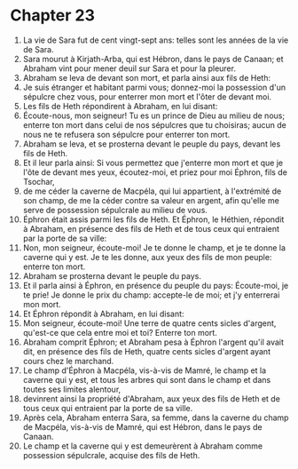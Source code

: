 # Chapter 23

1. La vie de Sara fut de cent vingt-sept ans: telles sont les années de la vie de Sara.
2. Sara mourut à Kirjath-Arba, qui est Hébron, dans le pays de Canaan; et Abraham vint pour mener deuil sur Sara et pour la pleurer.
3. Abraham se leva de devant son mort, et parla ainsi aux fils de Heth:
4. Je suis étranger et habitant parmi vous; donnez-moi la possession d'un sépulcre chez vous, pour enterrer mon mort et l'ôter de devant moi.
5. Les fils de Heth répondirent à Abraham, en lui disant:
6. Écoute-nous, mon seigneur! Tu es un prince de Dieu au milieu de nous; enterre ton mort dans celui de nos sépulcres que tu choisiras; aucun de nous ne te refusera son sépulcre pour enterrer ton mort.
7. Abraham se leva, et se prosterna devant le peuple du pays, devant les fils de Heth.
8. Et il leur parla ainsi: Si vous permettez que j'enterre mon mort et que je l'ôte de devant mes yeux, écoutez-moi, et priez pour moi Éphron, fils de Tsochar,
9. de me céder la caverne de Macpéla, qui lui appartient, à l'extrémité de son champ, de me la céder contre sa valeur en argent, afin qu'elle me serve de possession sépulcrale au milieu de vous.
10. Éphron était assis parmi les fils de Heth. Et Éphron, le Héthien, répondit à Abraham, en présence des fils de Heth et de tous ceux qui entraient par la porte de sa ville:
11. Non, mon seigneur, écoute-moi! Je te donne le champ, et je te donne la caverne qui y est. Je te les donne, aux yeux des fils de mon peuple: enterre ton mort.
12. Abraham se prosterna devant le peuple du pays.
13. Et il parla ainsi à Éphron, en présence du peuple du pays: Écoute-moi, je te prie! Je donne le prix du champ: accepte-le de moi; et j'y enterrerai mon mort.
14. Et Éphron répondit à Abraham, en lui disant:
15. Mon seigneur, écoute-moi! Une terre de quatre cents sicles d'argent, qu'est-ce que cela entre moi et toi? Enterre ton mort.
16. Abraham comprit Éphron; et Abraham pesa à Éphron l'argent qu'il avait dit, en présence des fils de Heth, quatre cents sicles d'argent ayant cours chez le marchand.
17. Le champ d'Éphron à Macpéla, vis-à-vis de Mamré, le champ et la caverne qui y est, et tous les arbres qui sont dans le champ et dans toutes ses limites alentour,
18. devinrent ainsi la propriété d'Abraham, aux yeux des fils de Heth et de tous ceux qui entraient par la porte de sa ville.
19. Après cela, Abraham enterra Sara, sa femme, dans la caverne du champ de Macpéla, vis-à-vis de Mamré, qui est Hébron, dans le pays de Canaan.
20. Le champ et la caverne qui y est demeurèrent à Abraham comme possession sépulcrale, acquise des fils de Heth.

